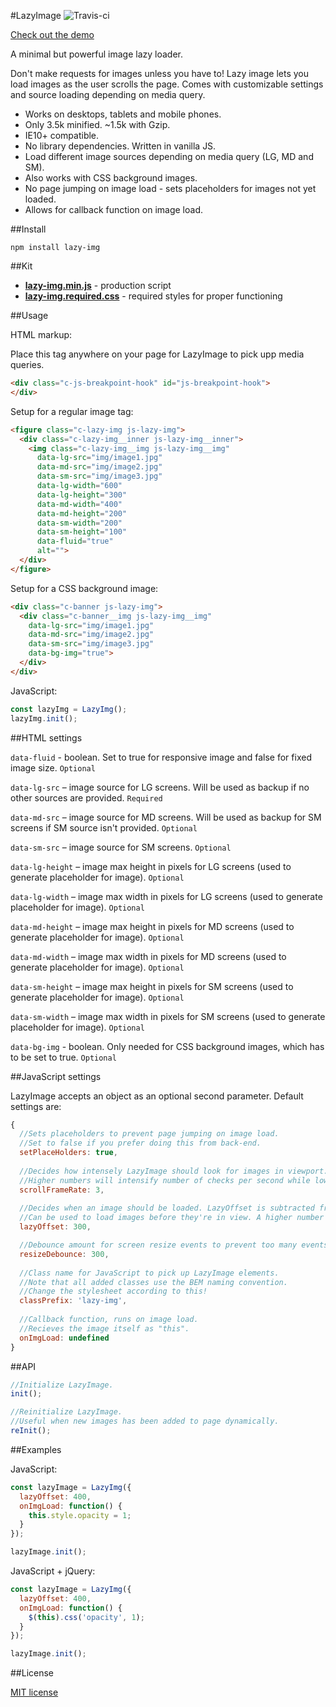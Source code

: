 #LazyImage ![Travis-ci](https://travis-ci.org/davidcetinkaya/lazy-img.svg?branch=master)

[Check out the demo](https://codepen.io/DavidCetinkaya/full/WoEzvB/)

A minimal but powerful image lazy loader.

Don't make requests for images unless you have to! Lazy image lets you load images as the user scrolls the page. Comes with customizable settings and source loading depending on media query.

- Works on desktops, tablets and mobile phones.
- Only 3.5k minified. ~1.5k with Gzip.
- IE10+ compatible.
- No library dependencies. Written in vanilla JS.
- Load different image sources depending on media query (LG, MD and SM).
- Also works with CSS background images.
- No page jumping on image load - sets placeholders for images not yet loaded.
- Allows for callback function on image load.

##Install

```
npm install lazy-img
```

##Kit
- **[lazy-img.min.js](https://raw.githubusercontent.com/davidcetinkaya/lazy-img/master/dist/lazy-img.min.js)** - production script
- **[lazy-img.required.css](https://raw.githubusercontent.com/davidcetinkaya/lazy-img/master/dist/lazy-img.required.css)** - required styles for proper functioning

##Usage

HTML markup:

Place this tag anywhere on your page for LazyImage to pick upp media queries.

```html
<div class="c-js-breakpoint-hook" id="js-breakpoint-hook">
</div>
```

Setup for a regular image tag:

```html
<figure class="c-lazy-img js-lazy-img">
  <div class="c-lazy-img__inner js-lazy-img__inner">
    <img class="c-lazy-img__img js-lazy-img__img" 
      data-lg-src="img/image1.jpg"
      data-md-src="img/image2.jpg"
      data-sm-src="img/image3.jpg"
      data-lg-width="600"
      data-lg-height="300"
      data-md-width="400"
      data-md-height="200"
      data-sm-width="200"
      data-sm-height="100"
      data-fluid="true"
      alt="">
  </div>
</figure>
```

Setup for a CSS background image:

```html
<div class="c-banner js-lazy-img">
  <div class="c-banner__img js-lazy-img__img"
    data-lg-src="img/image1.jpg"
    data-md-src="img/image2.jpg"
    data-sm-src="img/image3.jpg"
    data-bg-img="true">
  </div>
</div>
```

JavaScript:

```javascript
const lazyImg = LazyImg();
lazyImg.init();
```

##HTML settings

`data-fluid` - boolean. Set to true for responsive image and false for fixed image size. `Optional`

`data-lg-src` – image source for LG screens. Will be used as backup if no other sources are provided. `Required`

`data-md-src` – image source for MD screens. Will be used as backup for SM screens if SM source isn't provided. `Optional`

`data-sm-src` – image source for SM screens. `Optional`

`data-lg-height` – image max height in pixels for LG screens (used to generate placeholder for image). `Optional`

`data-lg-width` – image max width in pixels for LG screens (used to generate placeholder for image). `Optional`

`data-md-height` – image max height in pixels for MD screens (used to generate placeholder for image). `Optional`

`data-md-width` – image max width in pixels for MD screens (used to generate placeholder for image). `Optional`

`data-sm-height` – image max height in pixels for SM screens (used to generate placeholder for image). `Optional`

`data-sm-width` – image max width in pixels for SM screens (used to generate placeholder for image). `Optional`

`data-bg-img` - boolean. Only needed for CSS background images, which has to be set to true. `Optional`

##JavaScript settings

LazyImage accepts an object as an optional second parameter. Default settings are:

```javascript
{
  //Sets placeholders to prevent page jumping on image load.
  //Set to false if you prefer doing this from back-end.
  setPlaceHolders: true,
  
  //Decides how intensely LazyImage should look for images in viewport.
  //Higher numbers will intensify number of checks per second while lower numbers will slow it down.
  scrollFrameRate: 3,
  
  //Decides when an image should be loaded. LazyOffset is subtracted from image offset top. Pixels.
  //Can be used to load images before they're in view. A higher number will load the image earlier.
  lazyOffset: 300,

  //Debounce amount for screen resize events to prevent too many events firing. Milliseconds. 
  resizeDebounce: 300,
  
  //Class name for JavaScript to pick up LazyImage elements.
  //Note that all added classes use the BEM naming convention.
  //Change the stylesheet according to this!
  classPrefix: 'lazy-img',
  
  //Callback function, runs on image load.
  //Recieves the image itself as "this".
  onImgLoad: undefined
}
```

##API

```javascript
//Initialize LazyImage.
init();

//Reinitialize LazyImage.
//Useful when new images has been added to page dynamically.
reInit();
```

##Examples

JavaScript:

```javascript
const lazyImage = LazyImg({
  lazyOffset: 400,
  onImgLoad: function() {
    this.style.opacity = 1;
  }
});

lazyImage.init();
```

JavaScript + jQuery:

```javascript     
const lazyImage = LazyImg({
  lazyOffset: 400,
  onImgLoad: function() {
    $(this).css('opacity', 1);
  }
});

lazyImage.init();
```

##License

[MIT license](http://opensource.org/licenses/MIT)




